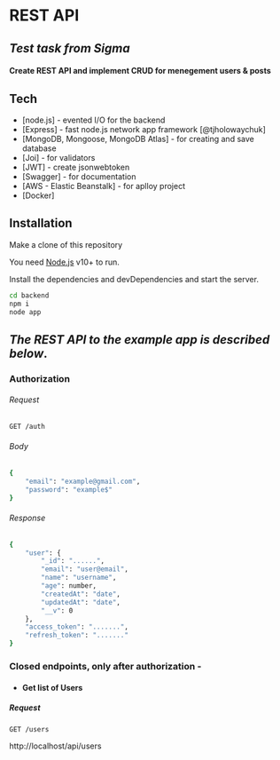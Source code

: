 # REST API
## _Test task from Sigma_
#### Create REST API and implement CRUD for menegement users & posts

## Tech

- [node.js] - evented I/O for the backend
- [Express] - fast node.js network app framework [@tjholowaychuk]
- [MongoDB, Mongoose, MongoDB Atlas] - for creating and save database
- [Joi] - for validators
- [JWT] - create jsonwebtoken
- [Swagger] - for documentation
- [AWS - Elastic Beanstalk] - for aplloy project
- [Docker]

## Installation
Make a clone of this repository

You need [Node.js](https://nodejs.org/) v10+ to run.

Install the dependencies and devDependencies and start the server.

```sh
cd backend
npm i
node app
```
## _The REST API to the example app is described below_.

### Authorization
###### Request

```sh
GET /auth
```
###### Body

```sh
{
    "email": "example@gmail.com",
    "password": "example$"
}
```
###### Response

```sh
{
    "user": {
        "_id": "......",
        "email": "user@email",
        "name": "username",
        "age": number,
        "createdAt": "date",
        "updatedAt": "date",
        "__v": 0
    },
    "access_token": ".......",
    "refresh_token": "......."
}
```
### Сlosed endpoints, only after authorization -
- #### Get list of Users
##### Request

```sh
GET /users
```
http://localhost/api/users 


